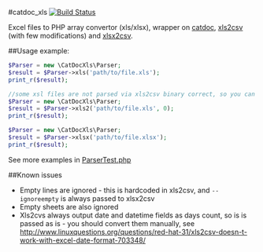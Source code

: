 #catdoc_xls
[![Build Status](https://travis-ci.org/caseycs/catdoc_xls.png?branch=master)](https://travis-ci.org/caseycs/catdoc_xls)

Excel files to PHP array convertor (xls/xlsx), wrapper on [catdoc](https://github.com/petewarden/catdoc),
[xls2csv](https://pypi.python.org/pypi/xls2csv) (with few modifications) and [xlsx2csv](https://github.com/dilshod/xlsx2csv).

##Usage example:

```php
$Parser = new \CatDocXls\Parser;
$result = $Parser->xls('path/to/file.xls');
print_r($result);

//some xsl files are not parsed via xls2csv binary correct, so you can try python script
$Parser = new \CatDocXls\Parser;
$result = $Parser->xls2('path/to/file.xls', 0);
print_r($result);

$Parser = new \CatDocXls\Parser;
$result = $Parser->xlsx('path/to/file.xlsx');
print_r($result);
```

See more examples in [ParserTest.php](test/CatDocXls/Test/ParserTest.php)

##Known issues

* Empty lines are ignored - this is hardcoded in xls2csv, and `--ignoreempty` is always passed to xlsx2csv
* Empty sheets are also ignored
* Xls2cvs always output date and datetime fields as days count, so is is passed as is - you should convert them manually, see http://www.linuxquestions.org/questions/red-hat-31/xls2csv-doesn-t-work-with-excel-date-format-703348/
